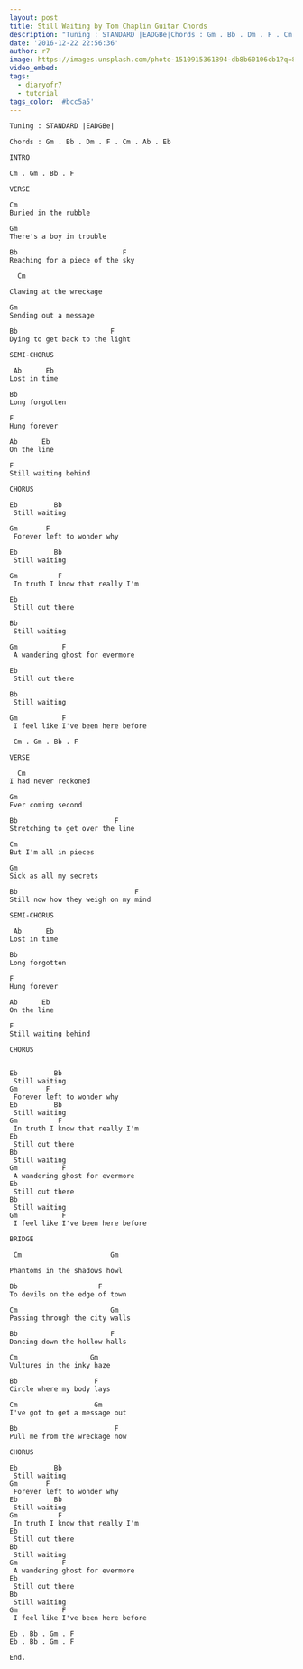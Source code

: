```yaml
---
layout: post
title: Still Waiting by Tom Chaplin Guitar Chords
description: "Tuning : STANDARD |EADGBe|Chords : Gm . Bb . Dm . F . Cm . Ab . Eb INTROCm . Gm . Bb . FVERSE\_CmBuried in the rubble\_\_GmThere's a boy in trouble\_ Bb ..."
date: '2016-12-22 22:56:36'
author: r7
image: https://images.unsplash.com/photo-1510915361894-db8b60106cb1?q=80&w=2940&auto=format&fit=crop&ixlib=rb-4.1.0&ixid=M3wxMjA3fDB8MHxwaG90by1wYWdlfHx8fGVufDB8fHx8fA%3D%3D
video_embed:
tags:
  - diaryofr7
  - tutorial
tags_color: '#bcc5a5'
---
```

```
Tuning : STANDARD |EADGBe|

Chords : Gm . Bb . Dm . F . Cm . Ab . Eb
```

```
INTRO

Cm . Gm . Bb . F

VERSE
```

```
Cm
Buried in the rubble
```

```
Gm
There's a boy in trouble
```

```
Bb                          F
Reaching for a piece of the sky

  Cm
```
`Clawing at the wreckage`

```
Gm
Sending out a message
```

```
Bb                       F
Dying to get back to the light
```

```
SEMI-CHORUS

 Ab      Eb
Lost in time
```

```
Bb
Long forgotten
```

```
F
Hung forever
```

```
Ab      Eb
On the line
```

```
F
Still waiting behind
```

```
CHORUS

Eb         Bb
 Still waiting
```

```
Gm       F
 Forever left to wonder why
```

```
Eb         Bb
 Still waiting
```

```
Gm          F
 In truth I know that really I'm
```

```
Eb
 Still out there
```

```
Bb
 Still waiting
```

```
Gm           F
 A wandering ghost for evermore
```

```
Eb
 Still out there
```

```
Bb
 Still waiting
```

```
Gm           F
 I feel like I've been here before

 Cm . Gm . Bb . F
```

```
VERSE

  Cm
I had never reckoned
```

```
Gm
Ever coming second
```

```
Bb                        F
Stretching to get over the line
```

```
Cm  
But I'm all in pieces
```

```
Gm
Sick as all my secrets
```

```
Bb                             F
Still now how they weigh on my mind
```

```
SEMI-CHORUS

 Ab      Eb
Lost in time
```

```
Bb     
Long forgotten
```

```
F
Hung forever
```

```
Ab      Eb
On the line
```

```
F
Still waiting behind
```

```
CHORUS
```

```

```

```
Eb         Bb
 Still waiting
Gm       F
 Forever left to wonder why
Eb         Bb
 Still waiting
Gm          F
 In truth I know that really I'm
Eb
 Still out there
Bb
 Still waiting
Gm           F
 A wandering ghost for evermore
Eb
 Still out there
Bb
 Still waiting
Gm           F 
 I feel like I've been here before

BRIDGE

 Cm                      Gm
```
`Phantoms in the shadows howl`

```
Bb                    F
To devils on the edge of town
```

```
Cm                       Gm
Passing through the city walls
```

```
Bb                       F
Dancing down the hollow halls
```

```
Cm                  Gm
Vultures in the inky haze
```

```
Bb                   F
Circle where my body lays
```

```
Cm                   Gm
I've got to get a message out
```

```
Bb                        F
Pull me from the wreckage now

CHORUS

Eb         Bb
 Still waiting
Gm       F
 Forever left to wonder why
Eb         Bb
 Still waiting
Gm          F
 In truth I know that really I'm
Eb
 Still out there
Bb
 Still waiting
Gm           F
 A wandering ghost for evermore
Eb
 Still out there
Bb
 Still waiting
Gm           F
 I feel like I've been here before

Eb . Bb . Gm . F
Eb . Bb . Gm . F

End.
```
